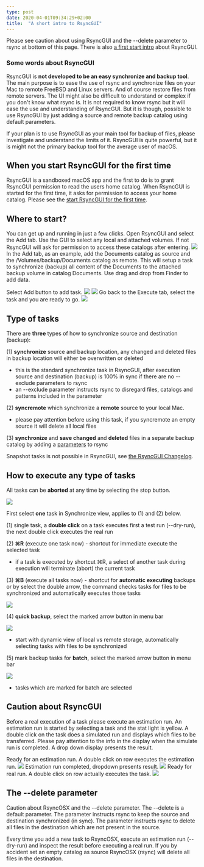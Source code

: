 ```yaml
---
type: post
date: 2020-04-01T09:34:29+02:00
title:  "A short intro to RsyncGUI"
---
```

Please see caution about using RsyncGUI and the --delete parameter to rsync at bottom of this page. There is also [a first start intro](/post/rsyncguifirststart) about RsyncGUI.

### Some words about RsyncGUI

RsyncGUI is **not developed to be an easy synchronize and backup tool**. The main purpose is to ease the use of rsync and synchronize files on your Mac to remote FreeBSD and Linux servers. And of course restore files from remote servers. The UI might also be difficult to understand or complex if you don't know what rsync is. It is not required to know rsync but it will ease the use and understanding of RsyncGUI. But it is though, possible to use RsyncGUI by just adding a source and remote backup catalog using default parameters.

If your plan is to use RsyncGUI as your main tool for backup of files, please investigate and understand the limits of it. RsyncGUI is quite powerful, but it is might not the primary backup tool for the average user of macOS.

## When you start RsyncGUI for the first time

RsyncGUI is a sandboxed macOS app and the first to do is to grant RsyncGUI permission to read the users home catalog. When RsyncGUI is started for the first time, it asks for permission to access your home catalog. Please see the [start RsyncGUI for the first time](/post/RsyncGUIfirststart).

## Where to start?

You can get up and running in just a few clicks. Open RsyncGUI and select the Add tab. Use the GUI to select any local and attached volumes. If not RsyncGUI will ask for permission to access these catalogs after entering.
![](/images/RsyncOSX/master/intro/main1.png)
In the Add tab, as an example, add the Documents catalog as source and the /Volumes/backup/Documents catalog as remote. This will setup a task to synchronize (backup) all content of the Documents to the attached backup volume in catalog Documents. Use drag and drop from Finder to add data.

Select Add button to add task.
![](/images/RsyncOSX/master/intro/main2.png)
![](/images/RsyncOSX/master/intro/main3.png)
Go back to the Execute tab, select the task and you are ready to go.
![](/images/RsyncOSX/master/intro/main4.png)

## Type of tasks

There  are **three** types of how to synchronize source and destination (backup):

(1) **synchronize** source and backup location, any changed and deleted files in backup location will either be overwritten or deleted
  - this is the standard synchronize task in RsyncGUI, after execution source and destination (backup) is 100% in sync if there are no --exclude parameters to rsync
  - an --exclude parameter instructs rsync to disregard files, catalogs and patterns included in the parameter

(2) **syncremote** which synchronize a **remote** source to your local Mac.
  - please pay attention before using this task, if you syncremote an empty source it will delete all local files

(3) **synchronize** and **save changed** and **deleted** files in a separate backup catalog by adding a [parameters](/post/Parameters) to rsync

Snapshot tasks is not possible in RsyncGUI, see [the RsyncGUI Changelog](/post/RsyncGUIChangelog).

## How to execute any type of tasks

All tasks can be **aborted** at any time by selecting the stop button.

![](/images/RsyncOSX/master/intro/menu1.png)

First select **one** task in Synchronize view, applies to (1) and (2) below.

(1) single task, a **double click** on a task executes first a test run (--dry-run), the next double click executes the real run

(2) **⌘R** (execute one task now) - shortcut for immediate execute the selected task
- if a task is executed by shortcut ⌘R, a select of another task during execution will terminate (abort) the current task

(3) **⌘B** (execute all tasks now) - shortcut for **automatic executing** backups or by select the double arrow, the command checks tasks for files to be synchronized and automatically executes those tasks

![](/images/RsyncOSX/master/intro/menu4.png)

(4) **quick backup**, select the marked arrow button in menu bar

![](/images/RsyncOSX/master/intro/menu2.png)

- start with dynamic view of local vs remote storage, automatically selecting tasks with files to be synchronized

(5) mark backup tasks for **batch**, select the marked arrow button in menu bar

![](/images/RsyncOSX/master/intro/menu3.png)

- tasks which are marked for batch are selected

## Caution about RsyncGUI

Before a real execution of a task please execute an estimation run. An estimation run is started by selecting a task and the stat light is yellow. A double click on the task does a simulated run and displays which files to be transferred. Please pay attention to the info in the display when the simulate run is completed. A drop down display presents the result.

Ready for an estimation run. A double click on row executes the estimation run.
![](/images/RsyncOSX/master/intro/simulate.png)
Estimation run completed, dropdown presents result.
![](/images/RsyncOSX/master/intro/display.png)
Ready for real run. A double click on row actually executes the task.
![](/images/RsyncOSX/master/intro/realrun.png)

## The --delete parameter

Caution about RsyncOSX and the --delete parameter. The
--delete is a default parameter. The parameter instructs
rsync to keep the source and destination synchronized (in sync).
The parameter instructs rsync to delete all files in the
destination which are not present in the source.

Every time you add a new task to RsyncOSX, execute an estimation
run (--dry-run) and inspect the result before executing a real
run. If you by accident set an empty catalog as source
RsyncOSX (rsync) will delete all files in the destination.

